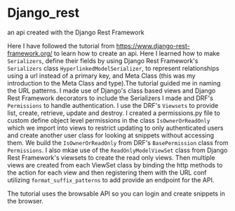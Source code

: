 # Django_rest
an api created with the Django Rest Framework

Here I have followed the tutorial from https://www.django-rest-framework.org/ to learn how to create an api. Here I learned how to make `Serializers`, define their fields by using Django Rest Framework's `Serializers` class `HyperlinkedModelSerializer`, to represent relationships using a url instead of a primary key, and Meta Class (this was my introduction to the Meta Class and type).The tutorial guided me in naming the URL patterns. I made use of Django's class based views and Django Rest Framework decorators to include the Serializers I made and DRF's `Permissions` to handle authentication. I use the DRF's ```Viewsets``` to provide list, create, retrieve, update and destroy. I created a permissions.py file to custom define object level permissions in the class `IsOwnerOrReadOnly` which we import into views to restrict updating to only authenticated users and create another user class for looking at snippets without accessing them. We build the `IsOwnerOrReadOnly` from DRF's `BasePermission` class from `Permissions`. I also mkae use of the `ReadOnlyModelViewSet` class from Django Rest Framework's viewsets to create the read only views. Then multiple views are created from each ViewSet class by binding the http methods to the action for each view and then registering them with the URL conf utilizing `format_suffix_patterns` to add provide an endpoint for the API.

The tutorial uses the browsable API so you can login and create snippets in the browser.
